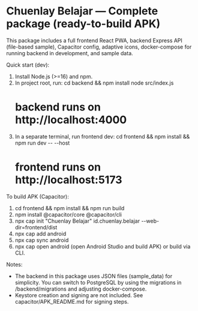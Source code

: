 Chuenlay Belajar — Complete package (ready-to-build APK)
=======================================================

This package includes a full frontend React PWA, backend Express API (file-based sample), Capacitor config,
adaptive icons, docker-compose for running backend in development, and sample data.

Quick start (dev):
1. Install Node.js (>=16) and npm.
2. In project root, run:
   cd backend && npm install
   node src/index.js
   # backend runs on http://localhost:4000
3. In a separate terminal, run frontend dev:
   cd frontend && npm install && npm run dev -- --host
   # frontend runs on http://localhost:5173

To build APK (Capacitor):
1. cd frontend && npm install && npm run build
2. npm install @capacitor/core @capacitor/cli
3. npx cap init "Chuenlay Belajar" id.chuenlay.belajar --web-dir=frontend/dist
4. npx cap add android
5. npx cap sync android
6. npx cap open android (open Android Studio and build APK) or build via CLI.

Notes:
- The backend in this package uses JSON files (sample_data) for simplicity. You can switch to PostgreSQL by using the migrations in /backend/migrations and adjusting docker-compose.
- Keystore creation and signing are not included. See capacitor/APK_README.md for signing steps.
